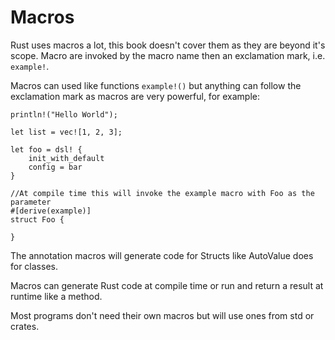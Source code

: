 # Macros

Rust uses macros a lot, this book doesn't cover them as they are beyond it's scope. Macro are invoked by the macro name then an exclamation mark, i.e. `example!`.

Macros can used like functions `example!()` but anything can follow the exclamation mark as macros are very powerful, for example:

```rust,ignore
println!("Hello World");

let list = vec![1, 2, 3];

let foo = dsl! {
	init_with_default
	config = bar
}

//At compile time this will invoke the example macro with Foo as the parameter
#[derive(example)]
struct Foo {

}
```

The annotation macros will generate code for Structs like AutoValue does for classes.

Macros can generate Rust code at compile time or run and return a result at runtime like a method. 

Most programs don't need their own macros but will use ones from std or crates.